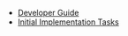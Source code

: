 - [Developer Guide](https://github.com/dennybritz/seq2seq/wiki/Developer-Guide)
- [Initial Implementation Tasks](https://github.com/dennybritz/seq2seq/projects/2)